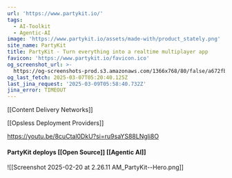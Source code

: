 ```yaml
---
url: 'https://www.partykit.io/'
tags:
  - AI-Toolkit
  - Agentic-AI
image: 'https://www.partykit.io/assets/made-with/product_stately.png'
site_name: PartyKit
title: PartyKit - Turn everything into a realtime multiplayer app
favicon: 'https://www.partykit.io/favicon.ico'
og_screenshot_url: >-
  https://og-screenshots-prod.s3.amazonaws.com/1366x768/80/false/a672fb1a82f16cd1e757e2c893add1a8940f494b23039fa843ac6b91bd234a32.jpeg
og_last_fetch: 2025-03-07T05:20:40.125Z
last_jina_request: '2025-03-09T05:58:40.732Z'
jina_error: TIMEOUT
---
```

[[Content Delivery Networks]]

[[Opsless Deployment Providers]]

https://youtu.be/8cuCtal0DkU?si=ru9saYS88LNgli8O

#### PartyKit deploys [[Open Source]] [[Agentic AI]]
![[Screenshot 2025-02-20 at 2.26.11 AM_PartyKit--Hero.png]]
